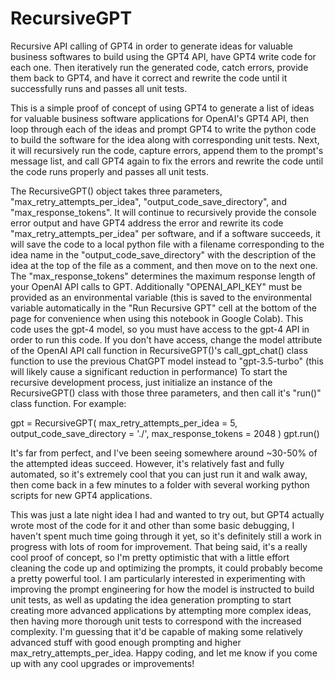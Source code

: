 # RecursiveGPT
Recursive API calling of GPT4 in order to generate ideas for valuable business softwares to build using the GPT4 API, have GPT4 write code for each one. Then iteratively run the generated code, catch errors, provide them back to GPT4, and have it correct and rewrite  the code until it successfully runs and passes all unit tests.


This is a simple proof of concept of using GPT4 to generate a list of ideas for valuable business software applications for OpenAI's GPT4 API,
then loop through each of the ideas and prompt GPT4 to write the python code to build the software for the idea along with corresponding unit tests.
Next, it will recursively run the code, capture errors, append them to the prompt's message list, and call GPT4 again to fix the errors and rewrite the code
until the code runs properly and passes all unit tests.

The RecursiveGPT() object takes three parameters, "max_retry_attempts_per_idea", "output_code_save_directory", and "max_response_tokens". It will continue to
recursively provide the console error output and have GPT4 address the error and rewrite its code "max_retry_attempts_per_idea" per software, and if a software
succeeds, it will save the code to a local python file with a filename corresponding to the idea name in the "output_code_save_directory" with the description
of the idea at the top of the file as a comment, and then move on to the next one. The "max_response_tokens" determines the maximum response length of your
OpenAI API calls to GPT. Additionally "OPENAI_API_KEY" must be provided as an environmental variable (this is saved to the environmental variable automatically
in the "Run Recursive GPT" cell at the bottom of the page for convenience when using this notebook in Google Colab). This code uses the gpt-4 model, so you must
have access to the gpt-4 API in order to run this code. If you don't have access, change the model attribute of the OpenAI API call function in RecursiveGPT()'s
call_gpt_chat() class function to use the previous ChatGPT model instead to "gpt-3.5-turbo" (this will likely cause a significant reduction in performance)
To start the recursive development process, just initialize an instance of the RecursiveGPT() class with those three parameters, and then call it's 
"run()" class function. For example:

gpt = RecursiveGPT(
            max_retry_attempts_per_idea = 5,
            output_code_save_directory = './',
            max_response_tokens = 2048
            )
gpt.run()

It's far from perfect, and I've been seeing somewhere around ~30-50% of the attempted ideas succeed. However, it's relatively fast and fully automated, so it's
extremely cool that you can just run it and walk away, then come back in a few minutes to a folder with several working python scripts for new GPT4 applications.

This was just a late night idea I had and wanted to try out, but GPT4 actually wrote most of the code for it and other than some basic debugging, I haven't
spent much time going through it yet, so it's definitely still a work in progress with lots of room for improvement. That being said, it's a really cool proof
of concept, so I'm pretty optimistic that with a little effort cleaning the code up and optimizing the prompts, it could probably become a pretty powerful tool.
I am particularly interested in experimenting with improving the prompt engineering for how the model is instructed to build unit tests, as well as updating the
idea generation prompting to start creating more advanced applications by attempting more complex ideas, then having more thorough unit tests to correspond with
the increased complexity. I'm guessing that it'd be capable of making some relatively advanced stuff with good enough prompting and higher max_retry_attempts_per_idea.
Happy coding, and let me know if you come up with any cool upgrades or improvements!
